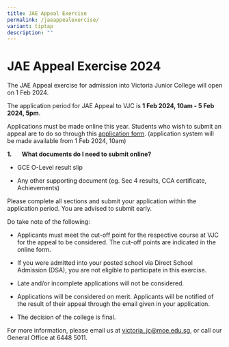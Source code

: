 ```yaml
---
title: JAE Appeal Exercise
permalink: /jaeappealexercise/
variant: tiptap
description: ""
---
```

<h1><strong>JAE Appeal Exercise 2024</strong></h1>
<p>The JAE Appeal exercise for admission into Victoria Junior College will
open on 1 Feb 2024.</p>
<p>The application period for JAE Appeal to VJC is <strong>1 Feb 2024, 10am - 5 Feb 2024, 5pm</strong>.</p>
<p>Applications must be made online this year. Students who wish to submit
an appeal are to do so through this <a href="https://portal.vjc.edu.sg/0/appeal.html" rel="noopener noreferrer nofollow" target="_blank"><u>application form</u></a>.
(application system will be made available from 1 Feb 2024, 10am)</p>
<p><strong>1.</strong>&nbsp; &nbsp; &nbsp; <strong>What documents do I need to submit online?</strong>
</p>
<ul data-tight="true" class="tight">
<li>
<p>GCE O-Level result slip</p>
</li>
<li>
<p>Any other supporting document (eg. Sec 4 results, CCA certificate, Achievements)</p>
</li>
</ul>
<p>Please complete all sections and submit your application within the application
period. You are advised to submit early.</p>
<p>Do take note of the following:</p>
<ul>
<li>
<p>Applicants must meet the cut-off point for the respective course at VJC
for the appeal to be considered. The cut-off points are indicated in the
online form.</p>
</li>
<li>
<p>If you were admitted into your posted school via Direct School Admission
(DSA), you are not eligible to participate in this exercise.</p>
</li>
<li>
<p>Late and/or incomplete applications will not be considered.</p>
</li>
<li>
<p>Applications will be considered on merit. Applicants will be notified
of the result of their appeal through the email given in your application.</p>
</li>
<li>
<p>The decision of the college is final.</p>
</li>
</ul>
<p>For more information, please email us at <a href="https://portal.vjc.edu.sg/0/appeal.html" rel="noopener noreferrer nofollow" target="_blank">victoria_jc@moe.edu.sg</a>,
or call our General Office at 6448 5011.</p>
<p>
<br>
</p>
